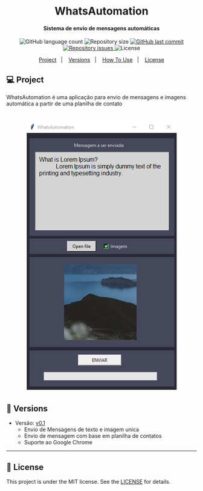 <h1  align="center"> WhatsAutomation </h1>
<h4 align="center">Sistema de envio de mensagens automáticas</h4>

<p align="center">
  <img alt="GitHub language count" src="https://img.shields.io/github/languages/count/EliasJuk/WhatsAutomation">	
  <img alt="Repository size" src="https://img.shields.io/github/repo-size/EliasJuk/WhatsAutomation">
	
  <a href="https://github.com/EliasJuk/WhatsAutomation/commits/master">
    <img alt="GitHub last commit" src="https://img.shields.io/github/last-commit/EliasJuk/WhatsAutomation">
  </a>
  
  <a href="https://github.com/EliasJuk/WhatsAutomation/issues">
    <img alt="Repository issues" src="https://img.shields.io/github/issues/EliasJuk/WhatsAutomation">
  </a>
  
  <img alt="License" src="https://img.shields.io/badge/license-MIT-brightgreen"> 
<p>

<p align="center">
  <a href="#-project">Project</a>&nbsp;&nbsp;&nbsp;|&nbsp;&nbsp;&nbsp;
  <a href="#-Versions">Versions</a>&nbsp;&nbsp;&nbsp;|&nbsp;&nbsp;&nbsp;
  <a href="#-How-To-Use">How To Use</a>&nbsp;&nbsp;&nbsp;|&nbsp;&nbsp;&nbsp;
  <a href="#memo-license">License</a>
</p>

## 💻 Project

WhatsAutomation é uma aplicação para envio de mensagens e imagens automática a partir de uma planilha de contato

<h1 align="center">
    <img alt="interface" title="#interface" src="readme/screenshot.png"/>
</h1>

## 📁 Versions
  - Versão: [v0.1](https://github.com/EliasJuk/WhatsAutomation/tree/main/versions/v0.1)
    - Envio de Mensagens de texto e imagem unica
    - Envio de mensagem com base em planilha de contatos
    - Suporte ao Google Chrome

---
## :memo: License

This project is under the MIT license. See the [LICENSE](LICENSE.md) for details.